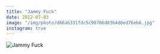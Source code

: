 ```yaml
---
title: "Jammy Fuck"
date: 2012-07-03
image: "/img/photo/d66a6331fdc5c90706d0364d0ed76eb6.jpg"
instagram: true
---
```


![Jammy Fuck](/img/photo/d66a6331fdc5c90706d0364d0ed76eb6.jpg)
